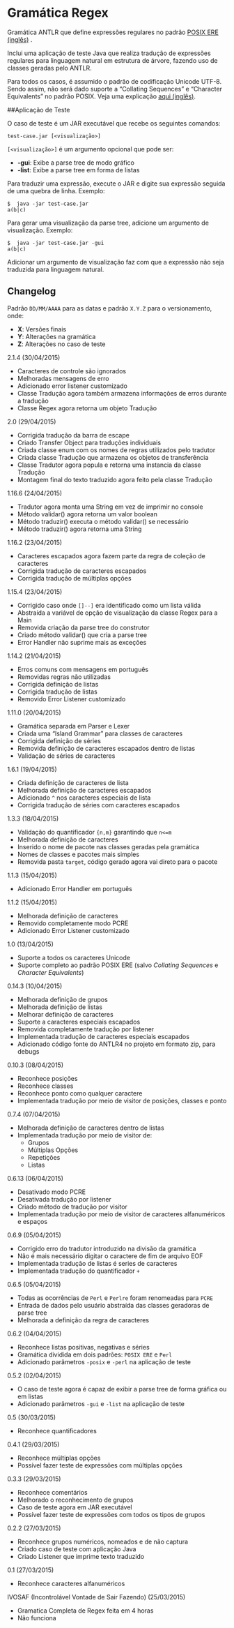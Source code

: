 # Gramática Regex

Gramática ANTLR que define expressões regulares no padrão  [POSIX ERE (inglês)](http://pubs.opengroup.org/onlinepubs/9699919799/basedefs/V1_chap09.html) .

Inclui uma aplicação de teste Java que realiza tradução de expressões regulares para linguagem natural em estrutura de árvore, fazendo uso de classes geradas pelo ANTLR.

Para todos os casos, é assumido o padrão de codificação Unicode UTF-8. Sendo assim, não será dado suporte a “Collating Sequences” e “Character Equivalents” no padrão POSIX. Veja uma explicação [aqui (inglês)](http://www.regular-expressions.info/posixbrackets.html).

##Aplicação de Teste

O caso de teste é um JAR executável que recebe os seguintes comandos:

```
test-case.jar [<visualização>]
```

`[<visualização>]` é um argumento opcional que pode ser:

- **-gui**: Exibe a parse tree de modo gráfico
- **-list**: Exibe a parse tree em forma de listas

Para traduzir uma expressão, execute o JAR e digite sua expressão seguida de uma quebra de linha. Exemplo:

```
$  java -jar test-case.jar
a(b|c)
```

Para gerar uma visualização da parse tree, adicione um argumento de visualização. Exemplo:

```
$  java -jar test-case.jar -gui
a(b|c)
```

Adicionar um argumento de visualização faz com que a expressão não seja traduzida para linguagem natural.

## Changelog

Padrão `DD/MM/AAAA` para as datas e padrão `X.Y.Z` para o versionamento, onde:

- **X**: Versões finais
- **Y**: Alterações na gramática
- **Z**: Alterações no caso de teste

2.1.4 (30/04/2015)

- Caracteres de controle são ignorados
- Melhoradas mensagens de erro
- Adicionado error listener customizado
- Classe Tradução agora também armazena informações de erros durante a tradução
- Classe Regex agora retorna um objeto Tradução

2.0 (29/04/2015)

- Corrigida tradução da barra de escape
- Criado Transfer Object para traduções individuais
- Criada classe enum com os nomes de regras utilizados pelo tradutor
- Criada classe Tradução que armazena os objetos de transferência
- Classe Tradutor agora popula e retorna uma instancia da classe Tradução
- Montagem final do texto traduzido agora feito pela classe Tradução

1.16.6 (24/04/2015)

- Tradutor agora monta uma String em vez de imprimir no console
- Método validar() agora retorna um valor boolean
- Método traduzir()  executa o método validar() se necessário
- Método traduzir() agora retorna uma String

1.16.2  (23/04/2015)

- Caracteres escapados agora fazem parte da regra de coleção de caracteres
- Corrigida tradução de caracteres escapados
- Corrigida tradução de múltiplas opções

1.15.4 (23/04/2015)

- Corrigido caso onde `[]--]` era identificado como um lista válida
- Abstraída a variável de opção de visualização da classe Regex para a Main
- Removida criação da parse tree do construtor
- Criado método validar() que cria a parse tree
- Error Handler não suprime mais as exceções 

1.14.2 (21/04/2015)

- Erros comuns com mensagens em português
- Removidas regras não utilizadas
- Corrigida definição de listas
- Corrigida tradução de listas
- Removido Error Listener customizado

1.11.0 (20/04/2015)

- Gramática separada em Parser e Lexer
- Criada uma “Island Grammar” para classes de caracteres
- Corrigida definição de séries
- Removida definição de caracteres escapados dentro de listas
- Validação de séries de caracteres

1.6.1 (19/04/2015)

- Criada definição de caracteres de lista
- Melhorada definição de caracteres escapados
- Adicionado `^` nos caracteres especiais de lista
- Corrigida tradução de séries com caracteres escapados

1.3.3 (18/04/2015)

- Validação do quantificador `{n,m}` garantindo que `n<=m`
- Melhorada definição de caracteres
- Inserido o nome de pacote nas classes geradas pela gramática
- Nomes de classes e pacotes mais simples
- Removida pasta `target`, código gerado agora vai direto para o pacote

1.1.3 (15/04/2015)

- Adicionado Error Handler em português

1.1.2 (15/04/2015)

- Melhorada definição de caracteres
- Removido completamente modo PCRE
- Adicionado Error Listener customizado

1.0 (13/04/2015)

- Suporte a todos os caracteres Unicode
- Suporte completo ao padrão POSIX ERE (salvo  *Collating Sequences* e *Character Equivalents*)

0.14.3 (10/04/2015)

- Melhorada definição de grupos
- Melhorada definição de listas
- Melhorar definição de caracteres
- Suporte a caracteres especiais escapados
- Removida completamente tradução por listener
- Implementada tradução de caracteres especiais escapados
- Adicionado código fonte do ANTLR4 no projeto em formato zip, para debugs

0.10.3 (08/04/2015)

- Reconhece posições
- Reconhece classes
- Reconhece ponto como qualquer caractere
- Implementada tradução por meio de visitor de posições, classes e ponto

0.7.4 (07/04/2015)

- Melhorada definição de caracteres dentro de listas
- Implementada tradução por meio de visitor de:
	- Grupos
	- Múltiplas Opções 
	- Repetições
	- Listas

0.6.13 (06/04/2015)

- Desativado modo PCRE
- Desativada tradução por listener
- Criado método de tradução por visitor
- Implementada tradução por meio de visitor de caracteres alfanuméricos e espaços

0.6.9 (05/04/2015)

- Corrigido erro do tradutor introduzido na divisão da gramática
- Não é mais necessário digitar o caractere de fim de arquivo EOF
- Implementada tradução de listas é series de caracteres
- Implementada tradução do quantificador `+`

0.6.5 (05/04/2015)

- Todas as ocorrências de `Perl` e `Perlre` foram renomeadas para `PCRE`
- Entrada de dados pelo usuário abstraída das classes geradoras de parse tree
- Melhorada a definição da regra de caracteres

0.6.2 (04/04/2015)

- Reconhece listas positivas, negativas e séries
- Gramática dividida em dois padrões: `POSIX ERE` e `Perl`
- Adicionado parâmetros `-posix` e `-perl` na aplicação de teste

0.5.2 (02/04/2015)

- O caso de teste agora é capaz de exibir a parse tree de forma gráfica ou em listas
- Adicionado parâmetros `-gui` e `-list` na aplicação de teste

0.5 (30/03/2015)

- Reconhece quantificadores

0.4.1  (29/03/2015)

- Reconhece múltiplas opções
- Possível fazer teste de expressões com múltiplas opções

0.3.3 (29/03/2015)

- Reconhece comentários
- Melhorado o reconhecimento de grupos
- Caso de teste agora em JAR executável
- Possível fazer teste de expressões com todos os tipos de grupos

0.2.2 (27/03/2015)

- Reconhece grupos numéricos, nomeados e de não captura
- Criado caso de teste com aplicação Java
- Criado Listener que imprime texto traduzido

0.1 (27/03/2015)

- Reconhece caracteres alfanuméricos

IVOSAF (Incontrolável Vontade de Sair Fazendo) (25/03/2015)

- Gramatica Completa de Regex feita em 4 horas
- Não funciona
